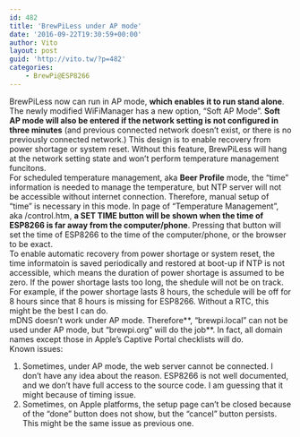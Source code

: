 ```yaml
---
id: 482
title: 'BrewPiLess under AP mode'
date: '2016-09-22T19:30:59+00:00'
author: Vito
layout: post
guid: 'http://vito.tw/?p=482'
categories:
    - BrewPi@ESP8266
---
```


BrewPiLess now can run in AP mode, **which enables it to run stand alone**. The newly modified WiFiManager has a new option, “Soft AP Mode”. **Soft AP mode will also be entered if the network setting is not configured in three minutes** (and previous connected network doesn’t exist, or there is no previously connected network.) This design is to enable recovery from power shortage or system reset. Without this feature, BrewPiLess will hang at the network setting state and won’t perform temperature management funcitons.  
For scheduled temperature management, aka **Beer Profile** mode, the “time” information is needed to manage the temperature, but NTP server will not be accessible without internet connection. Therefore, manual setup of “time” is necessary in this mode. In page of “Temperature Management”, aka /control.htm, **a SET TIME button will be shown when the time of ESP8266 is far away from the computer/phone**. Pressing that button will set the time of ESP8266 to the time of the computer/phone, or the browser to be exact.  
To enable automatic recovery from power shortage or system reset, the time informatoin is saved periodically and restored at boot-up if NTP is not accessible, which means the duration of power shortage is assumed to be zero. If the power shortage lasts too long, the shedule will not be on track. For example, if the power shortage lasts 8 hours, the schedule will be off for 8 hours since that 8 hours is missing for ESP8266. Without a RTC, this might be the best I can do.  
mDNS doesn’t work under AP mode. Therefore**, “brewpi.local” can not be used under AP mode, but “brewpi.org” will do the job**. In fact, all domain names except those in Apple’s Captive Portal checklists will do.  
Known issues:

1. Sometimes, under AP mode, the web server cannot be connected. I don’t have any idea about the reason. ESP8266 is not well documented, and we don’t have full access to the source code. I am guessing that it might because of timing issue.
2. Sometimes, on Apple platforms, the setup page can’t be closed because of the “done” button does not show, but the “cancel” button persists. This might be the same issue as previous one.
